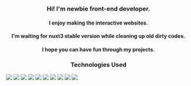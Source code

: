 
<h3 align="center">Hi! I'm newbie front-end developer.</h3>

<h4 align="center">I enjoy making the interactive websites.</h2>
<h4 align="center">I'm waiting for nuxt3 stable version while cleaning up old dirty codes.</h2>
<h4 align="center">I hope you can have fun through my projects.</h2>

<h3 align="center">Technologies Used</h3>
<img src ="https://img.shields.io/badge/Vue.js-4FC08D?style=flat-square&logo=Vue.js&logoColor=white"/>
<img src ="https://img.shields.io/badge/Nuxt.js-00DC82?style=flat-square&logo=Nuxt.js&logoColor=white"/>
<img src ="https://img.shields.io/badge/Git-F05032?style=flat-square&logo=Git&logoColor=white"/>
<img src ="https://img.shields.io/badge/Sass-CC6699?style=flat-square&logo=Sass&logoColor=white"/>
<img src ="https://img.shields.io/badge/GreenSock-88CE02?style=flat-square&logo=GreenSock&logoColor=white"/>
<img src ="https://img.shields.io/badge/Firebase-FFCA28?style=flat-square&logo=Firebase&logoColor=white"/>
<img src ="https://img.shields.io/badge/Figma-F24E1E?style=flat-square&logo=Figma&logoColor=white"/>
<img src ="https://img.shields.io/badge/Postman-FF6C37?style=flat-square&logo=Postman&logoColor=white"/>
<img src ="https://img.shields.io/badge/Asana-273347?style=flat-square&logo=Asana&logoColor=white"/>
<img src ="https://img.shields.io/badge/Slack-4A154B?style=flat-square&logo=Slack&logoColor=white"/>
